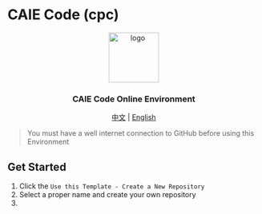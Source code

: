 # CAIE Code (cpc)

<p align="center">
<a href="./CAIE_Code/assets/cpc.svg">
<img src="./CAIE_Code/assets/cpc.svg" width="100" height="100" alt="logo">
</a>
<h3 align="center">CAIE Code Online Environment</h3>
</p>
<p align="center">
<a href="./README_cn.md">中文</a> | <a href="./README.md">English</a>
</p>

> You must have a well internet connection to GitHub before using this Environment

## Get Started
1. Click the `Use this Template - Create a New Repository`
2. Select a proper name and create your own repository
3.